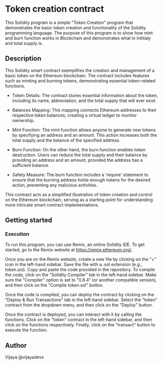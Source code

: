 # Token creation contract
This Solidity program is a simple "Token Creation" program that demonstrates the basic token creation and functionality of the Solidity programming language. 
The purpose of this program is to show how mint and burn function works in Blockchain and demonstrates what in intitialy and total supply is.
## Description
This Solidity smart contract exemplifies the creation and management of a basic token on the Ethereum blockchain. The contract includes features such as minting and burning tokens, demonstrating essential token-related functions.

* Token Details: The contract stores essential information about the token, including its name, abbreviation, and the total supply that will ever exist.

* Balances Mapping: This mapping connects Ethereum addresses to their respective token balances, creating a virtual ledger to monitor ownership.

* Mint Function: The mint function allows anyone to generate new tokens by specifying an address and an amount. This action increases both the total supply and the balance of the specified address.

* Burn Function: On the other hand, the burn function enables token destruction. Users can reduce the total supply and their balance by providing an address and an amount, provided the address has a sufficient balance.

* Safety Measure: The burn function includes a 'require' statement to ensure that the burning address holds enough tokens for the desired action, preventing any malicious activities.

This contract acts as a simplified illustration of token creation and control on the Ethereum blockchain, serving as a starting point for understanding more intricate smart contract implementations.
## Getting started
### Execution
To run this program, you can use Remix, an online Solidity IDE. To get started, go to the Remix website at https://remix.ethereum.org/.

Once you are on the Remix website, create a new file by clicking on the "+" icon in the left-hand sidebar. Save the file with a .sol extension (e.g., token.sol). Copy and paste the code provided in the repository.
To compile the code, click on the "Solidity Compiler" tab in the left-hand sidebar. Make sure the "Compiler" option is set to "0.8.4" (or another compatible version), and then click on the "Compile token.sol" button.

Once the code is compiled, you can deploy the contract by clicking on the "Deploy & Run Transactions" tab in the left-hand sidebar. Select the "token" contract from the dropdown menu, and then click on the "Deploy" button.

Once the contract is deployed, you can interact with it by calling the functions. Click on the "token" contract in the left-hand sidebar, and then click on the  functions respectively. Finally, click on the "transact" button to execute the function.
## Author
Vijaya
@vijayadevs
